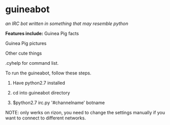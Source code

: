 guineabot
=====

*an IRC bot written in something that may resemble python*


__Features include:__
Guinea Pig facts 

Guinea Pig pictures 

Other cute things 

.cyhelp for command list. 

To run the guineabot, follow these steps. 

1) Have python2.7 installed 

2) cd into guineabot directory 

3) $python2.7 irc.py '#channelname' botname 

NOTE: only werks on rizon, you need to change the settings manually if you want to connect to different networks.
